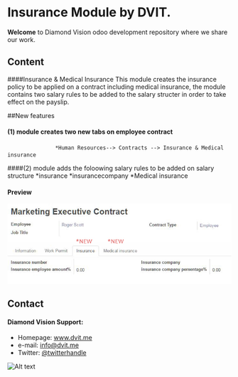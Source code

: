 
Insurance Module by DVIT.
======
**Welcome** to Diamond Vision odoo development repository where we share our work.

## Content
####Insurance & Medical Insurance
This module creates the insurance policy to be applied on a contract including medical insurance, the module contains two salary rules to be added to the salary structer in order to take effect on the payslip.

##New features 
#### (1)  module creates two new tabs on employee contract <br> 
                   *Human Resources--> Contracts --> Insurance & Medical insurance 
####(2) module adds the foloowing salary rules to be added on salary structure
                    *insurance
                    *insurancecompany
                    *Medical insurance
#### Preview
![Screenshot software](https://raw.githubusercontent.com/mohamedsaad306/odoo-docs/master/insurance/static/description/contract_insurance.jpg "New Tabs ")

## Contact
#### Diamond Vision Support:
* Homepage: www.dvit.me
* e-mail: info@dvit.me
* Twitter: [@twitterhandle](https://twitter.com/dvitme "twitterhandle on twitter")

![Alt text](http://diamondvision.me/images/yootheme/logo_new_00.png?raw=true "DiamondVision")
